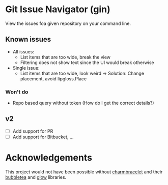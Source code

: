 # Git Issue Navigator (gin)

View the issues foa given repository on your command line.

## Known issues

- All issues:
	- List items that are too wide, break the view
	- Filtering does not show text since the UI would break otherwise
- Single issue:
	- List items that are too wide, look weird => Solution: Change placement, avoid lipgloss.Place

### Won't do

- Repo based query without token (How do I get the correct details?)

## v2

- [ ] Add support for PR
- [ ] Add support for Bitbucket, ...

# Acknowledgements

This project would not have been possible without [charmbracelet](https://github.com/charmbracelet) and their
[bubbletea](https://github.com/charmbracelet/bubbletea) and [glow](https://github.com/charmbracelet/glow) libraries.
